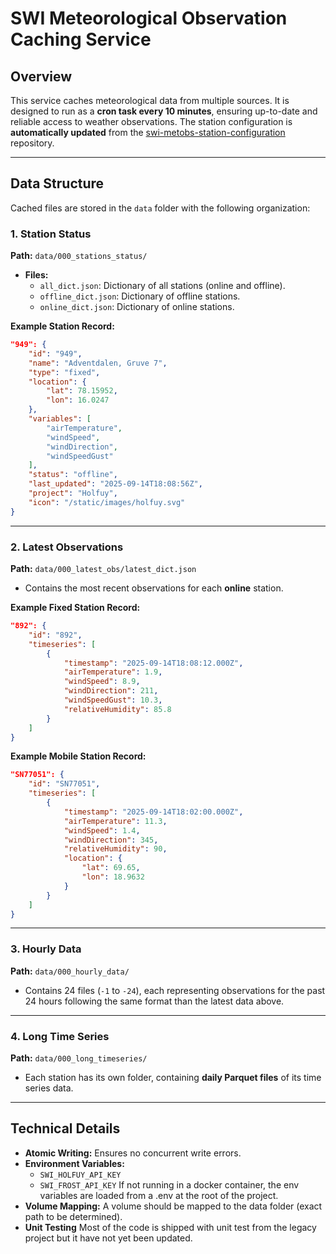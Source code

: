 # SWI Meteorological Observation Caching Service

## Overview
This service caches meteorological data from multiple sources. It is designed to run as a **cron task every 10 minutes**, ensuring up-to-date and reliable access to weather observations. The station configuration is **automatically updated** from the [swi-metobs-station-configuration](https://github.com/UNIS-Svalbard-Weather-Information/swi-metobs-station-configuration) repository.

---

## Data Structure
Cached files are stored in the `data` folder with the following organization:

### 1. Station Status
**Path:** `data/000_stations_status/`
- **Files:**
  - `all_dict.json`: Dictionary of all stations (online and offline).
  - `offline_dict.json`: Dictionary of offline stations.
  - `online_dict.json`: Dictionary of online stations.

**Example Station Record:**
```json
"949": {
    "id": "949",
    "name": "Adventdalen, Gruve 7",
    "type": "fixed",
    "location": {
        "lat": 78.15952,
        "lon": 16.0247
    },
    "variables": [
        "airTemperature",
        "windSpeed",
        "windDirection",
        "windSpeedGust"
    ],
    "status": "offline",
    "last_updated": "2025-09-14T18:08:56Z",
    "project": "Holfuy",
    "icon": "/static/images/holfuy.svg"
}
```

---

### 2. Latest Observations
**Path:** `data/000_latest_obs/latest_dict.json`
- Contains the most recent observations for each **online** station.

**Example Fixed Station Record:**
```json
"892": {
    "id": "892",
    "timeseries": [
        {
            "timestamp": "2025-09-14T18:08:12.000Z",
            "airTemperature": 1.9,
            "windSpeed": 8.9,
            "windDirection": 211,
            "windSpeedGust": 10.3,
            "relativeHumidity": 85.8
        }
    ]
}
```

**Example Mobile Station Record:**
```json
"SN77051": {
    "id": "SN77051",
    "timeseries": [
        {
            "timestamp": "2025-09-14T18:02:00.000Z",
            "airTemperature": 11.3,
            "windSpeed": 1.4,
            "windDirection": 345,
            "relativeHumidity": 90,
            "location": {
                "lat": 69.65,
                "lon": 18.9632
            }
        }
    ]
}
```

---

### 3. Hourly Data
**Path:** `data/000_hourly_data/`
- Contains 24 files (`-1` to `-24`), each representing observations for the past 24 hours following the same format than the latest data above.

---

### 4. Long Time Series
**Path:** `data/000_long_timeseries/`
- Each station has its own folder, containing **daily Parquet files** of its time series data.

---

## Technical Details
- **Atomic Writing:** Ensures no concurrent write errors.
- **Environment Variables:**
  - `SWI_HOLFUY_API_KEY`
  - `SWI_FROST_API_KEY`
  If not running in a docker container, the env variables are loaded from a .env at the root of the project.
- **Volume Mapping:** A volume should be mapped to the data folder (exact path to be determined).
- **Unit Testing** Most of the code is shipped with unit test from the legacy project but it have not yet been updated.
